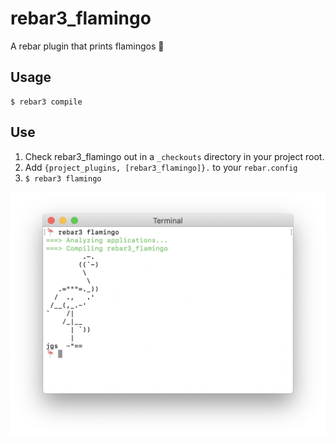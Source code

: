 rebar3_flamingo
=====

A rebar plugin that prints flamingos 🦩

Usage
-----

    $ rebar3 compile

Use
---

1. Check rebar3_flamingo out in a `_checkouts` directory in your project root.
2. Add `{project_plugins, [rebar3_flamingo]}.` to your `rebar.config`
3. `$ rebar3 flamingo`

![rebar3_flamingo in action](flamingo.png)
